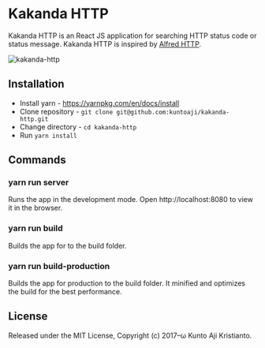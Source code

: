 # Kakanda HTTP

Kakanda HTTP is an React JS application for searching HTTP status code or status message. Kakanda HTTP is inspired by [Alfred HTTP][inspiration].

![kakanda-http](kakanda-http/kakanda-http.png)

## Installation
* Install yarn - https://yarnpkg.com/en/docs/install
* Clone repository - `git clone git@github.com:kuntoaji/kakanda-http.git`
* Change directory - `cd kakanda-http`
* Run `yarn install`

## Commands
### yarn run server
Runs the app in the development mode. Open http://localhost:8080 to view it in the browser.

### yarn run build
Builds the app for to the build folder.

### yarn run build-production
Builds the app for production to the build folder. It minified and optimizes the build for the best performance.

## License
Released under the MIT License, Copyright (c) 2017–ω Kunto Aji Kristianto.

[inspiration]: https://github.com/JoelQ/alfred-http
